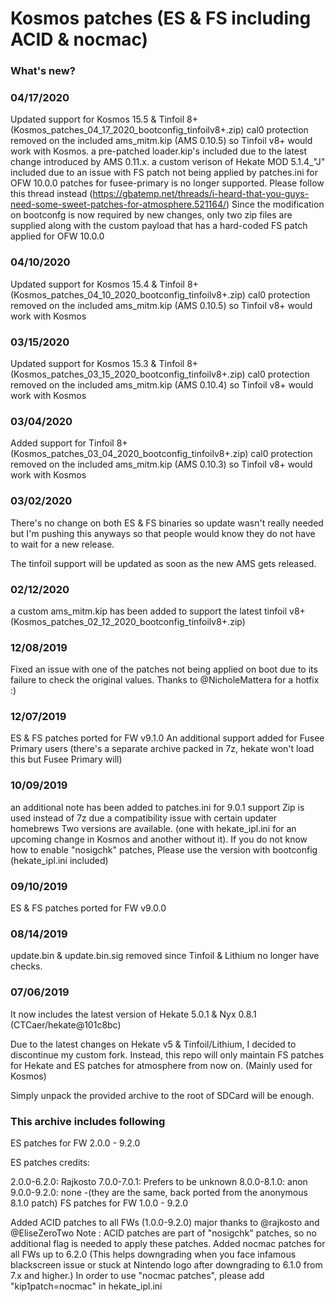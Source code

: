 # Kosmos patches (ES & FS including ACID & nocmac)

### What's new?

### 04/17/2020
Updated support for Kosmos 15.5 & Tinfoil 8+ (Kosmos_patches_04_17_2020_bootconfig_tinfoilv8+.zip)
cal0 protection removed on the included ams_mitm.kip (AMS 0.10.5) so Tinfoil v8+ would work with Kosmos.
a pre-patched loader.kip's included due to the latest change introduced by AMS 0.11.x.
a custom verison of Hekate MOD 5.1.4_"J" included due to an issue with FS patch not being applied by patches.ini for OFW 10.0.0
patches for fusee-primary is no longer supported. Please follow this thread instead (https://gbatemp.net/threads/i-heard-that-you-guys-need-some-sweet-patches-for-atmosphere.521164/)
Since the modification on bootconfg is now required by new changes, only two zip files are supplied along with the custom payload that has a hard-coded FS patch applied for OFW 10.0.0

### 04/10/2020
Updated support for Kosmos 15.4 & Tinfoil 8+ (Kosmos_patches_04_10_2020_bootconfig_tinfoilv8+.zip)
cal0 protection removed on the included ams_mitm.kip (AMS 0.10.5) so Tinfoil v8+ would work with Kosmos

### 03/15/2020
Updated support for Kosmos 15.3 & Tinfoil 8+ (Kosmos_patches_03_15_2020_bootconfig_tinfoilv8+.zip)
cal0 protection removed on the included ams_mitm.kip (AMS 0.10.4) so Tinfoil v8+ would work with Kosmos

### 03/04/2020
Added support for Tinfoil 8+ (Kosmos_patches_03_04_2020_bootconfig_tinfoilv8+.zip)
cal0 protection removed on the included ams_mitm.kip (AMS 0.10.3) so Tinfoil v8+ would work with Kosmos

### 03/02/2020
There's no change on both ES & FS binaries so update wasn't really needed but I'm pushing this anyways so that people would know they do not have to wait for a new release.

The tinfoil support will be updated as soon as the new AMS gets released.

### 02/12/2020
a custom ams_mitm.kip has been added to support the latest tinfoil v8+
(Kosmos_patches_02_12_2020_bootconfig_tinfoilv8+.zip)

### 12/08/2019
Fixed an issue with one of the patches not being applied on boot due to its failure to check the original values.
Thanks to @NicholeMattera for a hotfix :)

### 12/07/2019
ES & FS patches ported for FW v9.1.0
An additional support added for Fusee Primary users (there's a separate archive packed in 7z, hekate won't load this but Fusee Primary will)

### 10/09/2019
an additional note has been added to patches.ini for 9.0.1 support
Zip is used instead of 7z due a compatibility issue with certain updater homebrews
Two versions are available. (one with hekate_ipl.ini for an upcoming change in Kosmos and another without it).
If you do not know how to enable "nosigchk" patches, Please use the version with bootconfig (hekate_ipl.ini included)

### 09/10/2019
ES & FS patches ported for FW v9.0.0

### 08/14/2019
update.bin & update.bin.sig removed since Tinfoil & Lithium no longer have checks.

### 07/06/2019
It now includes the latest version of Hekate 5.0.1 & Nyx 0.8.1 (CTCaer/hekate@101c8bc)

Due to the latest changes on Hekate v5 & Tinfoil/Lithium, I decided to discontinue my custom fork.
Instead, this repo will only maintain FS patches for Hekate and ES patches for atmosphere from now on. (Mainly used for Kosmos)

Simply unpack the provided archive to the root of SDCard will be enough.

### This archive includes following

ES patches for FW 2.0.0 - 9.2.0

ES patches credits:

2.0.0-6.2.0: Rajkosto
7.0.0-7.0.1: Prefers to be unknown
8.0.0-8.1.0: anon
9.0.0-9.2.0: none -(they are the same, back ported from the anonymous 8.1.0 patch)
FS patches for FW 1.0.0 - 9.2.0

Added ACID patches to all FWs (1.0.0-9.2.0) major thanks to @rajkosto and @EliseZeroTwo
Note : ACID patches are part of "nosigchk" patches, so no additional flag is needed to apply these patches.
Added nocmac patches for all FWs up to 6.2.0 (This helps downgrading when you face infamous blackscreen
issue or stuck at Nintendo logo after downgrading to 6.1.0 from 7.x and higher.)
In order to use "nocmac patches", please add "kip1patch=nocmac" in hekate_ipl.ini

